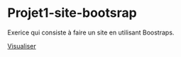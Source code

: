 # Projet1-site-bootsrap

Exerice qui consiste à faire un site en utilisant Boostraps.

[Visualiser](https://maxco41.github.io/Projet1-site-resto-bootsrap/)
